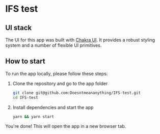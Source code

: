 # IFS test

## UI stack

The UI for this app was built with [Chakra UI](https://https://chakra-ui.com/). It provides a robust styling system and a number of flexible UI primitives.

## How to start

To run the app locally, please follow these steps:

1. Clone the repository and go to the app folder

    ```sh
    git clone git@github.com:Doesntmeananything/IFS-test.git
    cd IFS-test
    ```

1. Install dependencies and start the app

    ```sh
    yarn && yarn start
    ```

You're done! This will open the app in a new browser tab.
